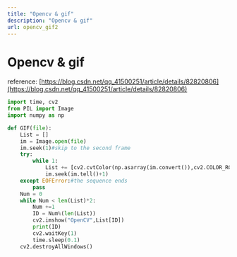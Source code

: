 ```yaml
---
title: "Opencv & gif"
description: "Opencv & gif"
url: opencv_gif2
---
```


# Opencv & gif

reference: [https://blog.csdn.net/qq_41500251/article/details/82820806](https://blog.csdn.net/qq_41500251/article/details/82820806)
```python
import time, cv2
from PIL import Image
import numpy as np

def GIF(file):
    List = []
    im = Image.open(file)
    im.seek(1)#skip to the second frame
    try:
        while 1:
            List += [cv2.cvtColor(np.asarray(im.convert()),cv2.COLOR_RGB2BGR)]
            im.seek(im.tell()+1)
    except EOFError:#the sequence ends
        pass
    Num = 0
    while Num < len(List)*2:
        Num +=1
        ID = Num%(len(List))
        cv2.imshow("OpenCV",List[ID])
        print(ID)
        cv2.waitKey(1)
        time.sleep(0.1)
    cv2.destroyAllWindows()
```
